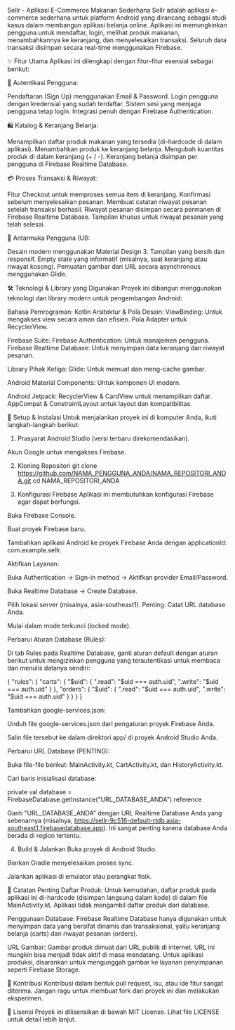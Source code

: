 Sellr - Aplikasi E-Commerce Makanan Sederhana
Sellr adalah aplikasi e-commerce sederhana untuk platform Android yang dirancang sebagai studi kasus dalam membangun aplikasi belanja online. Aplikasi ini memungkinkan pengguna untuk mendaftar, login, melihat produk makanan, menambahkannya ke keranjang, dan menyelesaikan transaksi. Seluruh data transaksi disimpan secara real-time menggunakan Firebase.


✨ Fitur Utama
		Aplikasi ini dilengkapi dengan fitur-fitur esensial sebagai berikut:

🔐 Autentikasi Pengguna:

Pendaftaran (Sign Up) menggunakan Email & Password.
Login pengguna dengan kredensial yang sudah terdaftar.
Sistem sesi yang menjaga pengguna tetap login.
Integrasi penuh dengan Firebase Authentication.

🛍️ Katalog & Keranjang Belanja:

Menampilkan daftar produk makanan yang tersedia (di-hardcode di dalam aplikasi).
Menambahkan produk ke keranjang belanja.
Mengubah kuantitas produk di dalam keranjang (+ / -).
Keranjang belanja disimpan per pengguna di Firebase Realtime Database.

💳 Proses Transaksi & Riwayat:

Fitur Checkout untuk memproses semua item di keranjang.
Konfirmasi sebelum menyelesaikan pesanan.
Membuat catatan riwayat pesanan setelah transaksi berhasil.
Riwayat pesanan disimpan secara permanen di Firebase Realtime Database.
Tampilan khusus untuk riwayat pesanan yang telah selesai.

📱 Antarmuka Pengguna (UI):

Desain modern menggunakan Material Design 3.
Tampilan yang bersih dan responsif.
Empty state yang informatif (misalnya, saat keranjang atau riwayat kosong).
Pemuatan gambar dari URL secara asynchronous menggunakan Glide.

🛠️ Teknologi & Library yang Digunakan
Proyek ini dibangun menggunakan teknologi dan library modern untuk pengembangan Android:

Bahasa Pemrograman: Kotlin
Arsitektur & Pola Desain:
	ViewBinding: Untuk mengakses view secara aman dan efisien.
	Pola Adapter untuk RecyclerView.

Firebase Suite:
	Firebase Authentication: Untuk manajemen pengguna.
	Firebase Realtime Database: Untuk menyimpan data keranjang dan riwayat pesanan.

Library Pihak Ketiga:
	Glide: Untuk memuat dan meng-cache gambar.

Android Material Components: Untuk komponen UI modern.

Android Jetpack:
	RecyclerView & CardView untuk menampilkan daftar.
	AppCompat & ConstraintLayout untuk layout dan kompatibilitas.

🚀 Setup & Instalasi
Untuk menjalankan proyek ini di komputer Anda, ikuti langkah-langkah berikut:

1. Prasyarat
Android Studio (versi terbaru direkomendasikan).

Akun Google untuk mengakses Firebase.

2. Kloning Repositori
git clone https://github.com/NAMA_PENGGUNA_ANDA/NAMA_REPOSITORI_ANDA.git
cd NAMA_REPOSITORI_ANDA

3. Konfigurasi Firebase
Aplikasi ini membutuhkan konfigurasi Firebase agar dapat berfungsi.

Buka Firebase Console.

Buat proyek Firebase baru.

Tambahkan aplikasi Android ke proyek Firebase Anda dengan applicationId: com.example.sellr.

Aktifkan Layanan:

Buka Authentication -> Sign-in method -> Aktifkan provider Email/Password.

Buka Realtime Database -> Create Database.

Pilih lokasi server (misalnya, asia-southeast1). Penting: Catat URL database Anda.

Mulai dalam mode terkunci (locked mode).

Perbarui Aturan Database (Rules):

Di tab Rules pada Realtime Database, ganti aturan default dengan aturan berikut untuk mengizinkan pengguna yang terautentikasi untuk membaca dan menulis datanya sendiri:

{
  "rules": {
    "carts": {
      "$uid": {
        ".read": "$uid === auth.uid",
        ".write": "$uid === auth.uid"
      }
    },
    "orders": {
      "$uid": {
        ".read": "$uid === auth.uid",
        ".write": "$uid === auth.uid"
      }
    }
  }
}

Tambahkan google-services.json:

Unduh file google-services.json dari pengaturan proyek Firebase Anda.

Salin file tersebut ke dalam direktori app/ di proyek Android Studio Anda.

Perbarui URL Database (PENTING):

Buka file-file berikut: MainActivity.kt, CartActivity.kt, dan HistoryActivity.kt.

Cari baris inisialisasi database:

private val database = FirebaseDatabase.getInstance("URL_DATABASE_ANDA").reference

Ganti "URL_DATABASE_ANDA" dengan URL Realtime Database Anda yang sebenarnya (misalnya, https://sellr-9c516-default-rtdb.asia-southeast1.firebasedatabase.app). Ini sangat penting karena database Anda berada di region tertentu.

4. Build & Jalankan
Buka proyek di Android Studio.

Biarkan Gradle menyelesaikan proses sync.

Jalankan aplikasi di emulator atau perangkat fisik.

📝 Catatan Penting
Daftar Produk: Untuk kemudahan, daftar produk pada aplikasi ini di-hardcode (disimpan langsung dalam kode) di dalam file MainActivity.kt. Aplikasi tidak mengambil daftar produk dari database.

Penggunaan Database: Firebase Realtime Database hanya digunakan untuk menyimpan data yang bersifat dinamis dan transaksional, yaitu keranjang belanja (carts) dan riwayat pesanan (orders).

URL Gambar: Gambar produk dimuat dari URL publik di internet. URL ini mungkin bisa menjadi tidak aktif di masa mendatang. Untuk aplikasi produksi, disarankan untuk mengunggah gambar ke layanan penyimpanan seperti Firebase Storage.

🤝 Kontribusi
Kontribusi dalam bentuk pull request, isu, atau ide fitur sangat diterima. Jangan ragu untuk membuat fork dari proyek ini dan melakukan eksperimen.

📜 Lisensi
Proyek ini dilisensikan di bawah MIT License. Lihat file LICENSE untuk detail lebih lanjut.
